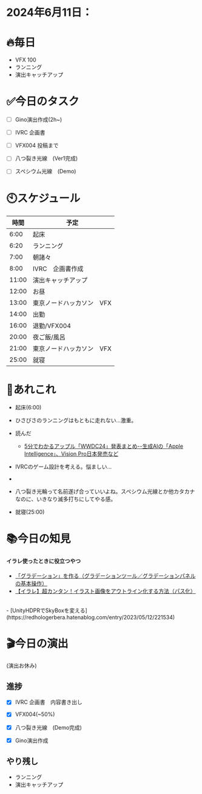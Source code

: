 

# 2024年6月11日：
# 🔥毎日
- VFX 100
- ランニング
- 演出キャッチアップ

# ✅今日のタスク
- [ ] Gino演出作成(2h~)
- [ ] IVRC 企画書　
- [ ] VFX004 投稿まで
- [ ] 八つ裂き光線　(Ver1完成)
- [ ] スペシウム光線　(Demo)



# 🕙スケジュール
| 時間 |  予定 |
|----|----|
|6:00|起床|
|6:20|ランニング|
|7:00|朝諸々|
|8:00|IVRC　企画書作成|
|11:00|演出キャッチアップ|
|12:00|お昼|
|13:00|東京ノードハッカソン　VFX|
|14:00|出勤|
|16:00|退勤/VFX004|
|20:00|夜ご飯/風呂|
|21:00|東京ノードハッカソン　VFX|
|25:00|就寝|


# 📌あれこれ
- 起床(6:00)

- ひさびさのランニングはもともに走れない…激重。

- 読んだ
    - [5分でわかるアップル「WWDC24」発表まとめ--生成AIの「Apple Intelligence」、Vision Pro日本発売など](https://japan.cnet.com/article/35219928/)

- IVRCのゲーム設計を考える。悩ましい…

- 
- 八つ裂き光輪って名前遂げ合っていいよね。スペシウム光線とか他カタカナなのに、いきなり滅多打ちにしてやる感。 
- 就寝(25:00)


# 📚今日の知見
#### イラレ使ったときに役立つやつ
- [「グラデーション」を作る（グラデーションツール／グラデーションパネルの基本操作）](https://www.mdn.co.jp/reference/Illustrator/115)
- [【イラレ】超カンタン！イラスト画像をアウトライン化する方法（パス化）](https://clip-blog.com/passing/)
<br>
- [UnityHDPRでSkyBoxを変える](https://redhologerbera.hatenablog.com/entry/2023/05/12/221534)

# 🎬今日の演出
(演出お休み)

## 進捗
- [x] IVRC 企画書　内容書き出し
- [x] VFX004(~50%)
- [x] 八つ裂き光線　(Demo完成)
- [x] Gino演出作成


## やり残し
- ランニング
- 演出キャッチアップ
